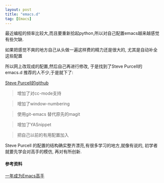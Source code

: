 ```yaml
---
layout: post
title: "emacs.d"
tag: [Emacs]
---
```


最近编程的频率比较大,而且要重新拾起python,所以对自己配置emacs越来越感觉有些欠缺.

如果把感觉不爽的地方自己从头做一遍这样费的精力还是很大的, 尤其是自动补全这些配置

所以网上改现成的配置,然后自己再进行修改, 于是找到了Steve Purcell的emacs.d 推荐的人不少,于是就下了:

[Steve Purcell的github](https://github.com/purcell/emacs.d)

> 增加了对cc-mode支持

> 增加了window-numbering

> 使用git-emacs 替代原先的magit

> 增加了YASnippet

> 把自己以前的有用配置加入


Steve Purcell 的配置的结构确实整齐漂亮,有很多学习的地方,就像有说的, 初学者就要先学会对高手的模仿, 再对有所创新.

#### 参考资料 ####

[一年成为Emacs高手](http://blog.csdn.net/redguardtoo/article/details/7222501)
